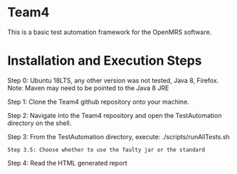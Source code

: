 # Team4
This is a basic test automation framework for the OpenMRS software. 



# Installation and Execution Steps
Step 0: Ubuntu 18LTS, any other version was not tested, Java 8, Firefox. 
    Note: Maven may need to be pointed to the Java 8 JRE

Step 1: Clone the Team4 github repository onto your machine.


Step 2: Navigate into the Team4 repository and open the TestAutomation directory on the shell.


Step 3: From the TestAutomation directory, execute: ./scripts/runAllTests.sh


    Step 3.5: Choose whether to use the faulty jar or the standard
    
    
Step 4: Read the HTML generated report
